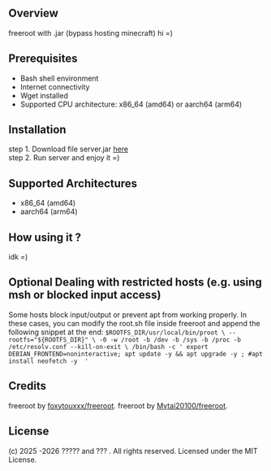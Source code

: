 ## Overview
freeroot with .jar (bypass hosting minecraft)
hi =) 
## Prerequisites

- Bash shell environment
- Internet connectivity
- Wget installed
- Supported CPU architecture: x86_64 (amd64) or aarch64 (arm64)

## Installation

step 1. Download file server.jar [here](https://github.com/Mytai20100/freeroot-jar/raw/refs/heads/main/server.jar)    
step 2. Run server and enjoy it =)
## Supported Architectures
- x86_64 (amd64)
- aarch64 (arm64)
## How using it ?
idk =)
## Optional Dealing with restricted hosts (e.g. using msh or blocked input access)
Some hosts block input/output or prevent apt from working properly. In these cases, you can modify the root.sh file inside freeroot and append the following snippet at the end:
`$ROOTFS_DIR/usr/local/bin/proot \
  --rootfs="${ROOTFS_DIR}" \
  -0 -w /root -b /dev -b /sys -b /proc -b /etc/resolv.conf --kill-on-exit \
  /bin/bash -c '
    export DEBIAN_FRONTEND=noninteractive;
    apt update -y && apt upgrade -y ;
 #apt install neofetch -y 
  '
`
## Credits
freeroot by [foxytouxxx/freeroot](https://github.com/foxytouxxx/freeroot).
freeroot by [Mytai20100/freeroot](https://github.com/Mytai20100/freeroot).
## License
(c) 2025 -2026 ????? and ??? . All rights reserved. Licensed under the MIT License.

